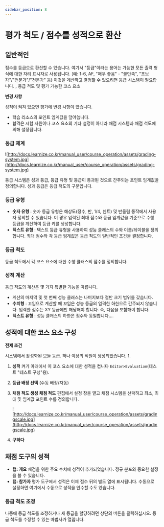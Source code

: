 ```yaml
---
sidebar_position: 8
---
```


# 평가 척도 / 점수를 성적으로 환산

## 일반적인

점수를 등급으로 환산할 수 있습니다. 여기서 "등급"이라는 용어는 가능한 모든 출력 형식에 대한 자리 표시자로 사용됩니다. (예: 1-6, AF, "매우 좋음" - "불만족", "초보자"/"전문가"/"전문가" 등) 이것을 계산하고 결정할 수 있으려면 등급 시스템이 필요합니다. , 등급 척도 및 평가 가능한 코스 요소

**변경 사항**

성적이 켜져 있으면 평가에 변경 사항이 있습니다.

- 학습 리소스의 포인트 임계값을 덮어씁니다.
- 합격은 시험 자원이나 코스 요소의 기타 설정이 아니라 채점 시스템과 채점 척도에 의해 설정됩니다.

### 등급 체계

![http://docs.learnize.co.kr/manual_user/course_operation/assets/grading-system.jpg](http://docs.learnize.co.kr/manual_user/course_operation/assets/grading-system.jpg)

등급 시스템은 성과 등급, 등급 유형 및 등급이 통과된 것으로 간주되는 포인트 임계값을 정의합니다. 성과 등급은 등급 척도의 구분입니다.

### **등급 유형**

- **숫자 유형** : 숫자 등급 유형은 해상도(정수, 반, 1/4, 센트) 및 반올림 동작에서 사용자 정의할 수 있습니다. 이 경우 입력된 최대 점수와 등급 임계값을 기준으로 수행 등급을 계산하여 등급 키를 생성합니다.
- **텍스트 유형** : 텍스트 등급 유형을 사용하여 성능 클래스의 수와 이름/레이블을 정의합니다. 최대 점수와 각 등급 임계값은 등급 척도의 일반적인 조건을 결정합니다.

### 등급 척도

등급 척도에서 각 코스 요소에 대한 수행 클래스의 점수를 정의합니다.

### 성적 계산

등급 척도의 계산은 몇 가지 특별한 기능을 따릅니다.

- 계산의 마지막 및 첫 번째 성능 클래스는 나머지보다 절반 크기 범위를 갖습니다.
- **수치형** : 꼬임으로 계산할 때 꼬임은 성능 등급의 엄격한 하한으로 간주되지 않습니다. 입력한 점수는 XY 등급에만 해당해야 합니다. 즉, 다음을 포함해야 합니다.
- **텍스트 유형** : 성능 클래스의 하한은 점수와 동일합니다....


## 성적에 대한 코스 요소 구성

**전제 조건**

시스템에서 활성화된 모듈 등급. 하나 이상의 직원이 생성되었습니다. 1.

1. **성적** 켜기 아래에서 이 코스 요소에 대한 성적을 켭니다 `Editor>Evaluation`(테스트 "테스트 구성"용).
2. **등급 배정 선택** (수동 배정/자동)
3. **채점 척도 생성 채점 척도** 편집에서 설정 창을 열고 채점 시스템을 선택하고 최소, 최대 및 임계값 포인트 수를 정의합니다.
    
    ![http://docs.learnize.co.kr/manual_user/course_operation/assets/gradingscale.jpg](http://docs.learnize.co.kr/manual_user/course_operation/assets/gradingscale.jpg)
    
4. **구하다**

## 채점 도구의 성적

- **탭: 개요** 채점을 위한 주요 수치에 성적이 추가되었습니다. 정규 분포와 중요한 설정을 볼 수 있습니다.
- **탭: 참가자** 평가 도구에서 성적은 이제 점수 뒤의 별도 열에 표시됩니다. 수동으로 설정하면 여기에서 수동으로 성적을 인수할 수도 있습니다.

### 등급 척도 조정

나중에 등급 척도를 조정하거나 새 등급을 할당하려면 상단의 버튼을 클릭하십시오. 등급 척도를 수정할 수 있는 마법사가 열립니다.